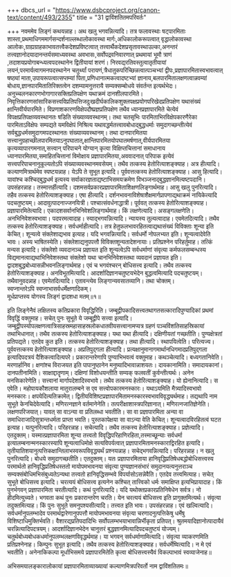 +++
dbcs_url = "https://www.dsbcproject.org/canon-text/content/493/2355"
title = "31 द्वाविंशतितमपरिवर्तः"

+++
नवममेव लिङ्गं कथयन्नाह। अथ खलु भगवन्नित्यादि। तत्र फलावस्थाः षट्पारमिताः शास्ता,प्रथमाधिगममार्गसन्दर्शनाल्लब्धालोकावस्था मार्गः,अधिकालोकरूपत्वात् वृद्धालोकावस्था आलोकः,ग्राह्यग्राहकाभावतत्त्वैकदेशप्रविष्टत्वात् तत्त्वार्थैकदेशप्रसृतावस्था‍उल्का,अनन्तरं तत्त्वज्ञानोदयादानन्तर्यसमाध्यवस्था अवभासः,सर्वोपद्रवनिवारणात् प्रथमायां भूमौ त्राणं ,तदाशयप्रयोगाबन्ध्यत्वपदस्थानेन द्वितीयायां शरणं। निरवद्यरतिवस्तुत्वातृतीयायां लयनं,परमार्यत्वागमनपदस्थानेन चतुर्थ्यां परायणं,त्रैधातुकपरिच्छिन्नत्वात्पञ्चभ्यां द्वीपः,प्रज्ञापारमितास्वभावत्वात् षष्ठ्यां माता,उपायरूपत्वात्सप्तम्यां पिता,प्रणिधानात्मकत्वादष्टभ्यां ज्ञानाय,बलपारमितालक्षणत्वान्नवम्यां बोधाय,ज्ञानपारमितातिरिक्तत्वेन दशम्यामनुत्तरायै सम्यक्सम्बोधये संवर्तन्त इत्यर्थभेदः। अनुच्चलनकारणभोगागारसक्तिप्रतिपक्षेण यथाक्रमं दानशीलपारमिते। निवृत्तिकारणसांसारिकसत्त्वविप्रतिपत्तिजदुःखदीर्घकालिकशुक्लपक्षप्रयोगपरिखेदप्रतिपक्षेण यथासंख्यं क्षान्तिवीर्यपारमिते। विप्रणाशकारणविक्षेपदौष्प्रज्ञप्रतिपक्षेण तथैव ध्यानप्रज्ञापारमिते चेत्येवं विपक्षप्रतिपक्षव्यवस्थानतः षडिति संख्याव्यवस्थानम्। तथा चतसृभिः पारमिताभिरविक्षेपकारणैरेका पारमिताऽविक्षेपः सम्पद्यते यमविक्षेपं निश्रित्य यथावद्धर्मतत्त्वावबोधाद्बुद्धधर्माः समुदागच्छन्तीत्येवं सर्वबुद्धधर्मसमुदागमपदस्थानतः संख्याव्यवस्थानम्। तथा दानपारमितया सत्त्वानुग्रहाच्छीलपारमितयाऽनुपघातात्,क्षान्तिपारमितयोपघातमर्षणात्,वीर्यपारमितया कृत्यव्यापारगमनात्,सत्त्वान् परिपाचने योग्यान् कृत्वा विक्षिप्तचित्तानां समाधानाय ध्यानपारमितया,समाहितचित्तानां विमोक्षाय प्रज्ञापारमितया,अववादनात् परिपाक इत्येवं सत्त्वपरिपाचनानुकूल्यतोऽपि संख्याव्यवस्थानमवसेयम्। तथैव तत्कस्य हेतोरित्याशङ्क्याह। अत्र हीत्यादि। कल्याणमित्रार्थमेव स्पष्टयन्नाह। येऽपि ते सुभूत इत्यादि। पूर्ववत्तत्कस्य हेतोरित्याशङ्क्याह। आसु हित्यादि। यावांश्च कश्चिद्बुद्धधर्म इत्यस्य सर्वाकारज्ञताद्यष्टाभिसमयक्रमेण विभञ्जनाद्बुद्धज्ञानमित्यष्टपदानि। उपसंहरन्नाह। तस्मात्तर्हीत्यादि। दशमसर्वप्रकारप्रज्ञापारमिताशिक्षणलिङ्गार्थमाह। आसु खलु पुनरित्यादि। तहैव तत्कस्य हेतोरित्याशङ्क्याह। एषा हीत्यादि। दर्शनभावनाविशेषाशैक्षमार्गप्रापणाद्यथाक्रमं नायिकेत्यादि पदचतुष्टयम्। आदावुत्पादनाज्जनयित्री। पश्चात्संवर्धनाद्धात्री। पूर्ववत् तत्कस्य हेतोरित्याशङ्क्याह। प्रज्ञापारमितेत्यादि। एकादशसर्वानभिनिवेशलिङ्गार्थमाह। किं लक्षणेत्यादि। असङ्गलक्षणेति। अनभिनिवेशस्वभावा। पदपरमत्वादाह। स्याद्भगवन्नित्यादि। न्यायस्य तुल्यत्वादाह। एवमेतदित्यादि। तथैव तत्कस्य हेतोरित्याशङ्क्याह। सर्वधर्माहीत्यादि। तत्र हेतुफलभावरहितत्वाद्यथासंख्यं विविक्ताः शून्या इति केचित्। शून्यत्वे संक्लेशाद्यभाव इत्याह। यदि भगवन्नित्यादि। सर्वधर्मो नोपलभ्यत इति। शून्यत्वादेवेति भावः। अस्य भाषितस्येति। संक्लेशाद्यनुपपत्तौ विविक्तशून्यतादेशनायाः। प्रतिप्रश्नेन परिहर्तुमाह। तत्किं मन्यस इत्यादि। संक्लेशो व्यवदानञ्च प्रज्ञायत इति शून्यत्वेऽपि सर्वधर्माणां संवृत्या कर्मफलसम्बन्धस्य विद्यमानत्वाद्यथाभिनिवेशस्तथा संक्लेशो यथा चानभिनिवेशस्तथा व्यवदानं प्रज्ञायत इति। द्वादशबुद्धबोध्यासन्नीभवनलिङ्गार्थमाह। एवं च भगवंश्चरन् बोधिसत्त्व इत्यादि। तथैव तत्कस्य हेतोरित्याशङ्क्याह। अनविभूतमित्यादि। आदर्शादिज्ञानचतुष्टयभेदेन बुद्धत्वमित्यादि पदचतुष्टयम्। तथैवानुवदन्नाह। एवमेतदित्यादि। एतावन्त्येव लिङ्गान्यवसातव्यानि। तथा चोक्तम्।  
स्वप्नान्तरेऽपि स्वप्नाभासर्वधर्मेक्षणादिकम्।  
मूर्धप्राप्तस्य योगस्य लिङ्गं द्वादशधा मतम्॥१॥

इति
लिङ्गेनैवं लक्षितस्य कतिप्रकारा विवृद्धिरिति। जम्बूद्वीपकादिसत्त्वतथागतसत्कारादिपुण्यादिकां प्रथमां विवृद्धिं वक्तुमाह। सचेत् पुनः सुभूते ये जम्बूद्वीपे सत्त्वा इत्यादि। जम्बूद्वीपस्योपलक्षणत्वात्रिसाहस्रमहासाहस्रलोकधातवीयसत्त्वानामप्यत्र ग्रहणं पञ्चविंशतिसाहस्रिकायां तथाभिधानात्। तथैव तत्कस्य हेतोरित्याशङ्क्याह। यथा यथा हीत्यादि। दक्षिणीयतां गच्छतीति। पुण्यक्षेत्रतां प्रतिपद्यते। एतदेव कुत इति। तत्कस्य हेतोरित्याशङ्क्याह। तथा हीत्यादि। स्थापयित्वेति। परित्यज्य। पूर्ववत्तत्कस्य हेतोरित्याशङ्क्याह। अप्रतिपुद्गला हीत्यादि। प्रत्यक्षानुमानागमार्थानधिगमादप्रतिपुद्गला इत्यादिपदत्रयं दैशिकत्वादित्यपरे। प्रकारान्तरेणापि पुण्याभिभवत्वं वक्तुमाह। कथञ्चेत्यादि। बध्यगतानिवेति। मरणार्हानिव। क्षणांश्च विराजयत इति पापानुष्ठानेन मनुष्यादिभावान्नाशयतः। दायकानामिति। समादायकानां। दानपतीनामिति। साक्षाद्दातॄणाम्। दक्षिणां विशोधयन्तीति सम्यक् फलवतीं कुर्वन्तीत्यर्थः। अनेन मनसिकारेणेति। सत्त्वानां मार्गापदेशादिस्वभावे। तथैव तत्कस्य हेतोरित्याशङ्क्याह। यो ह्येनानित्यादि। स एवेति। महोपायकौशलाया मातुरालम्बने स एव सत्त्वोपकारमनस्कारः। यथाऽयमिति मैत्र्यादिस्वभावो मनस्कारः। क्षपयेदित्यतिक्रामेत्। द्वितीयविशिष्टप्रज्ञापारमितामनस्कारस्वभावविवृद्ध्यर्थमाह। तद्यथापि नाम सुभूते केनचिदेवेत्यादि। मणिरत्नज्ञाने वर्तमानेनेति। तत्परीक्षाशास्त्रपरिज्ञानात्। मणिरत्नजातिज्ञेनेति। लक्षणपरिजयात्। यावत् सा वाऽन्या वा प्रतिलब्धा भवतीति। सा वा प्रज्ञापारमिता अन्या वा समाधिराजादिसूत्रान्तधर्मता प्राप्ता भवति। पुस्तकापेक्षया सा वाऽन्या वेति केचित्। शून्यत्वादविरहितत्वं घटत इत्याह। यत्पुनरित्यादि। परिहरन्नाह। सचेत्यादि। तथैव तत्कस्य हेतोरित्याशङ्क्याह। प्रज्ञेत्यादि। एतदुक्तम्। यस्मात्प्रज्ञापारमिता शून्या तत्त्वतो विवृद्धिपरिहाणिरहिता,तस्माच्छून्याः सर्वधर्मा इत्यालम्बनान्मनस्कारस्यापि शून्यत्वाधिमोक्षे सत्यविपर्यत्वात् प्रज्ञापारमितामनस्काराद्विरहित इत्यादि। तृतीयातिशयानुत्पत्तिकक्षान्तिलाभस्वरूपविवृद्ध्यर्थं प्रश्नयन्नाह। सचेद्भगवन्नित्यादि। परिहरन्नाह। न खलु पुनरित्यादि। बोधये समुदागच्छतीति। एतदुक्तम्। यतः प्रज्ञापारमिताया हानिवृद्धिप्रतिषेधबद्धोबोधिसत्त्वस्य परमार्थतो हानिवृद्धिप्रतिषेधस्ततो मायोपमभावनया संवृत्या पुण्यज्ञानसंभारं समुदानयत्यनुत्तराञ्च सम्यक्संबोधिमभिसंबुध्यतेऽन्यथा तत्त्वतो हानिवृद्धिसम्भवे विपर्यासोऽसन्नेवैति। एतदेव तत्त्वमित्याह। सचेत् सुभूते बोधिसत्त्व इत्यादि। चरत्ययं बोधिसत्त्व इत्यनेन कश्चित् तात्त्विको धर्मः समाक्षिप्त इत्यभिप्रायादाह। किं पुनर्भगवन् प्रज्ञापारमिता चरतीत्यादि। कथं पुनरित्यादि। यदि यथोक्तप्रकारप्रतिनिषेधेन सर्वत्र। नो हीदमित्युच्यते। भगवता कथं पुनः प्रकारान्तरेण चरति। येन चरत्ययं बोधिसत्त्व इति प्रागुक्तमित्यर्थः। संवृत्या तदुक्तमित्याह। किं पुनः सुभूते समनुपश्यसीत्यादि। तत्त्वत इति भावः। उपसंहरन्नाह। एवं खल्वित्यादि। सर्वधर्मानुपलम्भादेव परमार्थद्वारेणानुपपत्तौ मायोपमभावनया संवृत्या चरणादनुत्पत्तिकेषु धर्मेषु विशिष्टाधिमुक्तिर्भवति। वैशारद्यप्रतिपदादिभिः सर्वोपलम्भभयाभावान्निर्भीकृता प्रतिपत्। श्रुतमयादिज्ञानोत्पादायैवं चरन्नित्यादिपदत्रयम्। आदर्शादिज्ञानभेदेन चानुत्तरं बुद्धज्ञानमित्यादिपदचतुष्टयं योज्यम्। चतुर्थबोध्यबोधकधर्मानुपलम्भलक्षणविवृद्धर्थमाह। या भगवन् सर्वधर्माणामित्यादि। संवृत्या व्याकरणमिति प्रतिप्रश्नेनाह। किम्पुनः सुभूत इत्यादि। तथैव तत्कस्य हेतोरित्याशङ्क्याह। सर्वधर्मेष्वित्यादि। न मे एवं भवतीति। अनेनाकिकल्पा मूर्धाभिसमये प्रज्ञापारमितेति कृत्वा बोधिसत्त्वस्यैवं विकल्पाभावं स्वव्याजेनाह॥

अभिसमयालङ्कारालोकायां प्रज्ञापारमिताव्याख्यायां कल्याणमित्रपरिवर्तो नाम द्वाविंशतितमः॥

